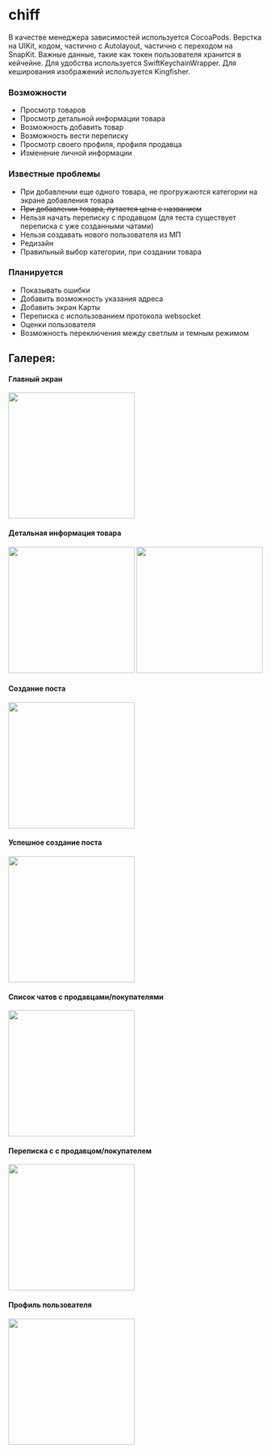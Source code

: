 # chiff

В качестве менеджера зависимостей используется CocoaPods.
Верстка на UIKit, кодом, частично с Autolayout, частично с переходом на SnapKit.
Важные данные, такие как токен пользователя хранится в кейчейне. Для удобства используется SwiftKeychainWrapper.
Для кеширования изображений используется Kingfisher.

### Возможности
- Просмотр товаров
- Просмотр детальной информации товара
- Возможность добавить товар
- Возможность вести переписку
- Просмотр своего профиля, профиля продавца
- Изменение личной информации

### Известные проблемы
- При добавлении еще одного товара, не прогружаются категории на экране добавления товара
- ~~При добавлении товара, путается цена с названием~~
- Нельзя начать переписку с продавцом (для теста существует переписка с уже созданными чатами)
- Нельзя создавать нового пользователя из МП
- Редизайн
- Правильный выбор категории, при создании товара

### Планируется
- Показывать ошибки
- Добавить возможность указания адреса
- Добавить экран Карты
- Переписка с использованием протокола websocket
- Оценки пользователя
- Возможность переключения между светлым и темным режимом

## Галерея:

#### Главный экран
<img src="https://user-images.githubusercontent.com/60847855/189539469-16179b1b-cdbd-467b-b11c-11d69b3bee15.PNG" width="250" />

#### Детальная информация товара
<img src="https://user-images.githubusercontent.com/60847855/189539545-07f846e4-4dd7-40a9-8b42-d3b836f076ea.PNG" width="250" />
<img src="https://user-images.githubusercontent.com/60847855/189539546-3a5ce0bb-9b75-479f-a278-84f608bf4d75.PNG" width="250" />

#### Создание поста
<img src="https://user-images.githubusercontent.com/60847855/189539536-cbcd4c6c-343c-4bfc-a68a-0d6c90c203d7.PNG" width="250" />

#### Успешное создание поста
<img src="https://user-images.githubusercontent.com/60847855/189539530-4c6d42be-ae0a-453e-a982-b853d64fadf7.PNG" width="250" />

#### Список чатов с продавцами/покупателями
<img src="https://user-images.githubusercontent.com/60847855/189539557-4fc2bd99-2fe3-49b6-92ad-3ad427c64abe.PNG" width="250" />

#### Переписка с с продавцом/покупателем
<img src="https://user-images.githubusercontent.com/60847855/189539563-1e099e6f-0d66-4779-b450-bfda5309bed8.PNG" width="250" />

#### Профиль пользователя
<img src="https://user-images.githubusercontent.com/60847855/189539569-fb79649c-2804-4b94-8a88-2f30888f33f4.PNG" width="250" />
